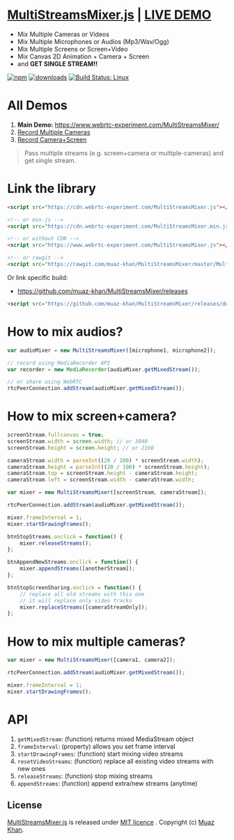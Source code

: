 # [MultiStreamsMixer.js](https://github.com/muaz-khan/MultiStreamsMixer) | [LIVE DEMO](https://www.webrtc-experiment.com/MultiStreamsMixer/)

* Mix Multiple Cameras or Videos
* Mix Multiple Microphones or Audios (Mp3/Wav/Ogg)
* Mix Multiple Screens or Screen+Video
* Mix Canvas 2D Animation + Camera + Screen
* and **GET SINGLE STREAM!!**

[![npm](https://img.shields.io/npm/v/multistreamsmixer.svg)](https://npmjs.org/package/multistreamsmixer) [![downloads](https://img.shields.io/npm/dm/multistreamsmixer.svg)](https://npmjs.org/package/multistreamsmixer) [![Build Status: Linux](https://travis-ci.org/muaz-khan/MultiStreamsMixer.png?branch=master)](https://travis-ci.org/muaz-khan/MultiStreamsMixer)

# All Demos

1. **Main Demo:** https://www.webrtc-experiment.com/MultiStreamsMixer/
2. [Record Multiple Cameras](https://www.webrtc-experiment.com/RecordRTC/simple-demos/multi-cameras-recording.html)
3. [Record Camera+Screen](https://www.webrtc-experiment.com/RecordRTC/simple-demos/video-plus-screen-recording.html)

> Pass multiple streams (e.g. screen+camera or multiple-cameras) and get single stream. 

# Link the library

```html
<script src="https://cdn.webrtc-experiment.com/MultiStreamsMixer.js"></script>

<!-- or min.js -->
<script src="https://cdn.webrtc-experiment.com/MultiStreamsMixer.min.js"></script>

<!-- or without CDN -->
<script src="https://www.webrtc-experiment.com/MultiStreamsMixer.js"></script>

<!-- or rawgit -->
<script src="https://rawgit.com/muaz-khan/MultiStreamsMixer/master/MultiStreamsMixer.js"></script>
```

Or link specific build:

* https://github.com/muaz-khan/MultiStreamsMixer/releases

```html
<script src="https://github.com/muaz-khan/MultiStreamsMixer/releases/download/1.0.4/MultiStreamsMixer.js"></script>
```

# How to mix audios?

```javascript
var audioMixer = new MultiStreamsMixer([microphone1, microphone2]);

// record using MediaRecorder API
var recorder = new MediaRecorder(audioMixer.getMixedStream());

// or share using WebRTC
rtcPeerConnection.addStream(audioMixer.getMixedStream());
```

# How to mix screen+camera?

```javascript
screenStream.fullcanvas = true;
screenStream.width = screen.width; // or 3840
screenStream.height = screen.height; // or 2160 

cameraStream.width = parseInt((20 / 100) * screenStream.width);
cameraStream.height = parseInt((20 / 100) * screenStream.height);
cameraStream.top = screenStream.height - cameraStream.height;
cameraStream.left = screenStream.width - cameraStream.width;

var mixer = new MultiStreamsMixer([screenStream, cameraStream]);

rtcPeerConnection.addStream(audioMixer.getMixedStream());

mixer.frameInterval = 1;
mixer.startDrawingFrames();

btnStopStreams.onclick = function() {
    mixer.releaseStreams();
};

btnAppendNewStreams.onclick = function() {
    mixer.appendStreams([anotherStream]);
};

btnStopScreenSharing.onclick = function() {
    // replace all old streams with this one
    // it will replace only video tracks
    mixer.replaceStreams([cameraStreamOnly]);
};
```

# How to mix multiple cameras?

```javascript
var mixer = new MultiStreamsMixer([camera1, camera2]);

rtcPeerConnection.addStream(audioMixer.getMixedStream());

mixer.frameInterval = 1;
mixer.startDrawingFrames();
```

# API

1. `getMixedStream`: (function) returns mixed MediaStream object
2. `frameInterval`: (property) allows you set frame interval
3. `startDrawingFrames`: (function) start mixing video streams
4. `resetVideoStreams`: (function) replace all existing video streams with new ones
5. `releaseStreams`: (function) stop mixing streams
6. `appendStreams`: (function) append extra/new streams (anytime)

## License

[MultiStreamsMixer.js](https://github.com/muaz-khan/MultiStreamsMixer) is released under [MIT licence](https://www.webrtc-experiment.com/licence/) . Copyright (c) [Muaz Khan](http://www.MuazKhan.com).
